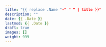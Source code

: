 ```yaml
---
title: "{{ replace .Name "-" " " | title }}"
description: ""
date: {{ .Date }}
lastmod: {{ .Date }}
draft: true
images: []
weight: 999
---
```

